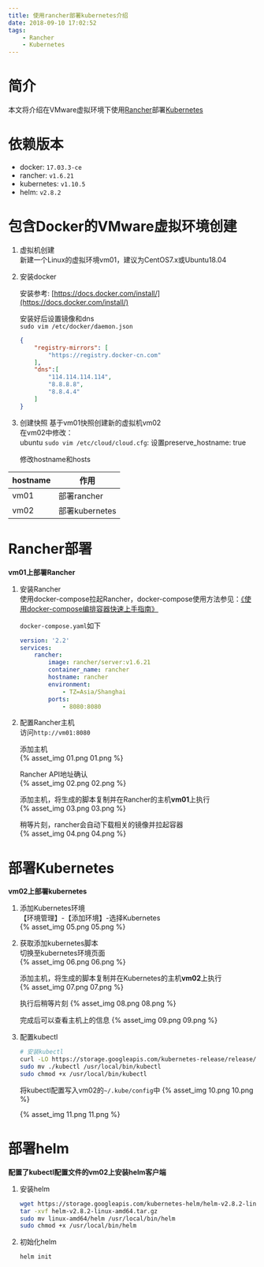 ```yaml
---
title: 使用rancher部署kubernetes介绍
date: 2018-09-10 17:02:52
tags:
    - Rancher
    - Kubernetes
---
```



# 简介
本文将介绍在VMware虚拟环境下使用[Rancher](https://rancher.com/)部署[Kubernetes](https://kubernetes.io/)


<!-- more -->

# 依赖版本

 - docker: `17.03.3-ce`
 - rancher: `v1.6.21`
 - kubernetes: `v1.10.5`
 - helm: `v2.8.2`

# 包含Docker的VMware虚拟环境创建

 1. 虚拟机创建  
    新建一个Linux的虚拟环境vm01，建议为CentOS7.x或Ubuntu18.04

 2. 安装docker

    安装参考: [https://docs.docker.com/install/](https://docs.docker.com/install/)

    安装好后设置镜像和dns  
    `sudo vim /etc/docker/daemon.json`
    ```json
    {
        "registry-mirrors": [
            "https://registry.docker-cn.com"
        ],
        "dns":[
            "114.114.114.114",
            "8.8.8.8",
            "8.8.4.4"
        ]
    }
    ```
 3. 创建快照
    基于vm01快照创建新的虚拟机vm02  
    在vm02中修改：  
    ubuntu `sudo vim /etc/cloud/cloud.cfg`: 设置preserve_hostname: true

    修改hostname和hosts  

hostname | 作用
---|---
vm01|部署rancher
vm02|部署kubernetes

# Rancher部署
**vm01上部署Rancher**  

 1. 安装Rancher  
    使用docker-compose拉起Rancher，docker-compose使用方法参见：[《使用docker-compose编排容器快速上手指南》](/2018/04/23/docker/docker-compose-quickstart/)  

    `docker-compose.yaml`如下
    ```yaml
    version: '2.2'
    services:
        rancher:
            image: rancher/server:v1.6.21
            container_name: rancher
            hostname: rancher
            environment:
                - TZ=Asia/Shanghai
            ports:
                - 8080:8080
    ```
 2. 配置Rancher主机  
    访问`http://vm01:8080`  

    添加主机  
    {% asset_img 01.png 01.png %}

    Rancher API地址确认  
    {% asset_img 02.png 02.png %}

    添加主机，将生成的脚本复制并在Rancher的主机**vm01**上执行  
    {% asset_img 03.png 03.png %}

    稍等片刻，rancher会自动下载相关的镜像并拉起容器  
    {% asset_img 04.png 04.png %}

# 部署Kubernetes

**vm02上部署kubernetes**

 1. 添加Kubernetes环境  
    【环境管理】-【添加环境】-选择Kubernetes  
    {% asset_img 05.png 05.png %}

 2. 获取添加kubernetes脚本  
    切换至kubernetes环境页面  
    {% asset_img 06.png 06.png %}

    添加主机，将生成的脚本复制并在Kubernetes的主机**vm02**上执行  
    {% asset_img 07.png 07.png %}

    执行后稍等片刻
    {% asset_img 08.png 08.png %}

    完成后可以查看主机上的信息
    {% asset_img 09.png 09.png %}

 3. 配置kubectl  
    ```bash
    # 安装kubectl
    curl -LO https://storage.googleapis.com/kubernetes-release/release/v1.10.5/bin/linux/amd64/kubectl
    sudo mv ./kubectl /usr/local/bin/kubectl
    sudo chmod +x /usr/local/bin/kubectl
    ```
    将kubectl配置写入vm02的`~/.kube/config`中
    {% asset_img 10.png 10.png %}

    {% asset_img 11.png 11.png %}

# 部署helm

**配置了kubectl配置文件的vm02上安装helm客户端**

 1. 安装helm
    ```bash
    wget https://storage.googleapis.com/kubernetes-helm/helm-v2.8.2-linux-amd64.tar.gz
    tar -xvf helm-v2.8.2-linux-amd64.tar.gz
    sudo mv linux-amd64/helm /usr/local/bin/helm
    sudo chmod +x /usr/local/bin/helm
    ```

 2. 初始化helm
    ```bash
    helm init
    ```
